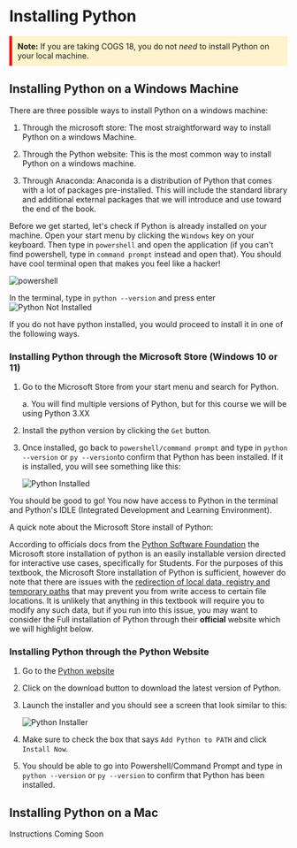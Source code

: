 # Installing Python

<div style="border-left: 5px solid red; padding: 10px; background-color: #fff3cd;">
<strong>Note:</strong> If you are taking COGS 18, you do not <i>need</i> to install Python on your local machine.
</div>

## Installing Python on a Windows Machine

There are three possible ways to install Python on a windows machine:

1. Through the microsoft store: The most straightforward way to install Python on a windows Machine.

2. Through the Python website: This is the most common way to install Python on a windows machine.

3. Through Anaconda: Anaconda is a distribution of Python that comes with a lot of packages pre-installed. This will include the standard library and additional external packages that we will introduce and use toward the end of the book.

Before we get started, let's check if Python is already installed on your machine. Open your start menu by clicking the `Windows` key on your keyboard. Then type in `powershell` and open the application (if you can't find powershell, type in `command prompt` instead and open that). You should have cool terminal open that makes you feel like a hacker!

![powershell](../images/01-intro/powershell.png)

In the terminal, type in `python --version` and press enter
![Python Not Installed](../images/01-intro/python-not-installed.png)

If you do not have python installed, you would proceed to install it in one of the following ways.

### Installing Python through the Microsoft Store (Windows 10 or 11)

1. Go to the Microsoft Store from your start menu and search for Python.

   a. You will find multiple versions of Python, but for this course we will be using Python 3.XX

2. Install the python version by clicking the `Get` button.

3. Once installed, go back to `powershell/command prompt` and type in `python --version` or `py --version`to confirm that Python has been installed. If it is installed, you will see something like this:

   ![Python Installed](../images/01-intro/python-version.png)

You should be good to go! You now have access to Python in the terminal and Python's IDLE (Integrated Development and Learning Environment).

A quick note about the Microsoft Store install of Python:

According to officials docs from the [Python Software Foundation](https://docs.python.org/3/using/windows.html#the-microsoft-store-package) the Microsoft store installation of python is an easily installable version directed for interactive use cases, specifically for Students. For the purposes of this textbook, the Microsoft Store installation of Python is sufficient, however do note that there are issues with the [redirection of local data, registry and temporary paths](https://docs.python.org/3/using/windows.html#the-microsoft-store-package) that may prevent you from write access to certain file locations. It is unlikely that anything in this textbook will require you to modify any such data, but if you run into this issue, you may want to consider the Full installation of Python through their **official** website which we will highlight below.

### Installing Python through the Python Website

1. Go to the [Python website](https://www.python.org/downloads/)

2. Click on the download button to download the latest version of Python.

3. Launch the installer and you should see a screen that look similar to this:

   ![Python Installer](../images/01-intro/python-setup.png)

4. Make sure to check the box that says `Add Python to PATH` and click `Install Now`.

5. You should be able to go into Powershell/Command Prompt and type in `python --version` or `py --version` to confirm that Python has been installed.

## Installing Python on a Mac

Instructions Coming Soon

